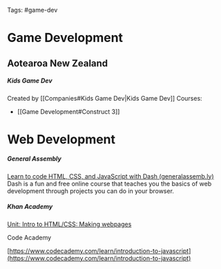 
Tags: #game-dev 

# Game Development
## Aotearoa New Zealand

##### Kids Game Dev
Created by [[Companies#Kids Game Dev|Kids Game Dev]]
Courses:
- [[Game Development#Construct 3]]


# Web Development

##### General Assembly

[Learn to code HTML, CSS, and JavaScript with Dash (generalassemb.ly)](https://dash.generalassemb.ly/)
Dash is a fun and free online course that teaches you the basics of web development through projects you can do in your browser.


##### Khan Academy

[Unit: Intro to HTML/CSS: Making webpages](https://www.khanacademy.org/computing/computer-programming/html-css)

Code Academy

[https://www.codecademy.com/learn/introduction-to-javascript](https://www.codecademy.com/learn/introduction-to-javascript)